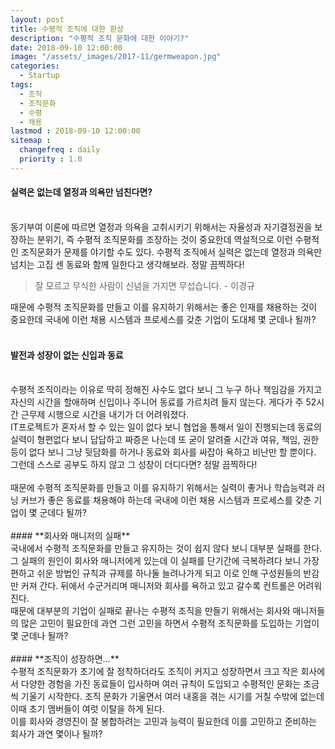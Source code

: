 ```yaml
---
layout: post
title: 수평적 조직에 대한 환상
description: "수평적 조직 문화에 대한 이야기?"
date: 2018-09-10 12:00:00
image: "/assets/_images/2017-11/germweapon.jpg"
categories:
  - Startup
tags:
  - 조직
  - 조직문화
  - 수평
  - 채용
lastmod : 2018-09-10 12:00:00
sitemap :
  changefreq : daily
  priority : 1.0
---
```



#### **실력은 없는데 열정과 의욕만 넘친다면?**
<br/>
동기부여 이론에 따르면 열정과 의욕을 고취시키기 위해서는 자율성과 자기결정권을 보장하는 분위기, 즉 수평적 조직문화를 조장하는 것이 중요한데 역설적으로 이런 수평적인 조직문화가 문제를 야기할 수도 있다. 수평적 조직에서 실력은 없는데 열정과 의욕만 넘치는 고집 센 동료와 함께 일한다고 생각해보라. 정말 끔찍하다!

>잘 모르고 무식한 사람이 신념을 가지면 무섭습니다. - 이경규

때문에 수평적 조직문화를 만들고 이를 유지하기 위해서는 좋은 인재를 채용하는 것이 중요한데 국내에 이런 채용 시스템과 프로세스를 갖춘 기업이 도대체 몇 군데나 될까?
<br/>
<br/>
#### **발전과 성장이 없는 신입과 동료**
<br/>
수평적 조직이라는 이유로 딱히 정해진 사수도 없다 보니 그 누구 하나 책임감을 가지고 자신의 시간을 할애하며 신입이나 주니어 동료를 가르치려 들지 않는다. 게다가 주 52시간 근무제 시행으로 시간을 내기가 더 어려워졌다.<br/>
IT프로젝트가 혼자서 할 수 있는 일이 없다 보니 협업을 통해서 일이 진행되는데 동료의 실력이 형편없다 보니 답답하고 짜증은 나는데 또 굳이 알려줄 시간과 여유, 책임, 권한 등이 없다 보니 그냥 뒷담화를 하거나 동료와 회사를 싸잡아 욕하고 비난만 할 뿐이다.<br/>
그런데 스스로 공부도 하지 않고 그 성장이 더디다면? 정말 끔찍하다!<br/>
<br/>
때문에 수평적 조직문화를 만들고 이를 유지하기 위해서는 실력이 좋거나 학습능력과 러닝 커브가 좋은 동료를 채용해야 하는데 국내에 이런 채용 시스템과 프로세스를 갖춘 기업이 몇 군데다 될까?
<br/>
<br/>
#### **회사와 매니저의 실패**
<br/>
국내에서 수평적 조직문화를 만들고 유지하는 것이 쉽지 않다 보니 대부분 실패를 한다. 그 실패의 원인이 회사와 매니저에게 있는데 이 실패를 단기간에 극복하려다 보니 가장 편하고 쉬운 방법인 규칙과 규제를 하나둘 늘려나가게 되고 이로 인해 구성원들의 반감만 커져 간다. 뒤에서 수군거리며 매니저와 회사를 욕하고 있고 갈수록 컨트롤은 어려워진다.<br/>
때문에 대부분의 기업이 실패로 끝나는 수평적 조직을 만들기 위해서는 회사와 매니저들의 많은 고민이 필요한데 과연 그런 고민을 하면서 수평적 조직문화를 도입하는 기업이 몇 군데나 될까?
<br/>
<br/>
#### **조직이 성장하면...**
<br/>
수평적 조직문화가 초기에 잘 정착하더라도 조직이 커지고 성장하면서 크고 작은 회사에서 다양한 경험을 가진 동료들이 입사하며 여러 규칙이 도입되고 수평적인 문화는 조금씩 기울기 시작한다. 조직 문화가 기울면서 여러 내홍을 겪는 시기를 거칠 수밖에 없는데 이때 초기 멤버들이 여럿 이탈을 하게 된다.<br/>
이를 회사와 경영진이 잘 봉합하려는 고민과 능력이 필요한데 이를 고민하고 준비하는 회사가 과연 몇이나 될까?

